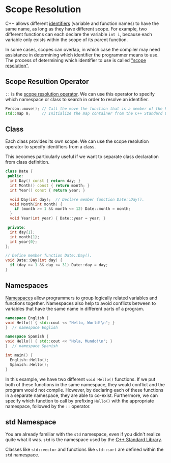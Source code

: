 # Scope Resolution

C++ allows different [identifiers](https://en.cppreference.com/w/cpp/language/identifiers) (variable and function names) to have the same name, as long as they have different scope. For example, two different functions can each declare the variable `int i`, because each variable only exists within the scope of its parent function.

In some cases, scopes can overlap, in which case the compiler may need assistance in determining which identifier the programmer means to use. The process of determining which identifier to use is called ["scope resolution"](https://docs.microsoft.com/en-us/cpp/cpp/scope-resolution-operator?view=msvc-170&viewFallbackFrom=vs-2019).

## Scope Resultion Operator

`::` is the [scope resolution operator](https://www.ibm.com/docs/en/i/7.4?topic=expressions-scope-resolution-operator-c-only). We can use this operator to specify which namespace or class to search in order to resolve an identifier.

```C++
Person::move(); // Call the move the function that is a member of the Person class.
std::map m;     // Initialize the map container from the C++ Standard Library.
```

## Class

Each class provides its own scope. We can use the scope resolution operator to specify identifiers from a class.

This becomes particularly useful if we want to separate class declaration from class definition.

```C++
class Date {
 public:
  int Day() const { return day; }
  int Month() const { return month; }
  int Year() const { return year; }

  void Day(int day);  // Declare member function Date::Day().
  void Month(int month) {
    if (month >= 1 && month <= 12) Date::month = month;
  }
  void Year(int year) { Date::year = year; }

 private:
  int day{1};
  int month{1};
  int year{0};
};

// Define member function Date::Day().
void Date::Day(int day) {
  if (day >= 1 && day <= 31) Date::day = day;
}
```

## Namespaces

[Namespaces](https://en.cppreference.com/w/cpp/language/namespace) allow programmers to group logically related variables and functions together. Namespaces also help to avoid conflicts between to variables that have the same name in different parts of a program.

```C++
namespace English {
void Hello() { std::cout << "Hello, World!\n"; }
}  // namespace English

namespace Spanish {
void Hello() { std::cout << "Hola, Mundo!\n"; }
}  // namespace Spanish

int main() {
  English::Hello();
  Spanish::Hello();
}
```

In this example, we have two different `void Hello()` functions. If we put both of these functions in the same namespace, they would conflict and the program would not compile. However, by declaring each of these functions in a separate namespace, they are able to co-exist. Furthermore, we can specify which function to call by prefixing `Hello()` with the appropriate namespace, followed by the `::` operator.

## std Namespace

You are already familiar with the `std` namespace, even if you didn't realize quite what it was. `std` is the namespace used by the [C++ Standard Library](https://en.wikipedia.org/wiki/C%2B%2B_Standard_Library).

Classes like `std::vector` and functions like `std::sort` are defined within the `std` namespace.
